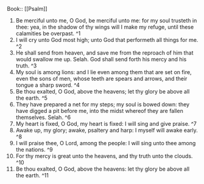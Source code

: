  Book:: [[Psalm]]
 1. Be merciful unto me, O God, be merciful unto me: for my soul trusteth in thee: yea, in the shadow of thy wings will I make my refuge, until these calamities be overpast. ^1
 2. I will cry unto God most high; unto God that performeth all things for me. ^2
 3. He shall send from heaven, and save me from the reproach of him that would swallow me up. Selah. God shall send forth his mercy and his truth. ^3
 4. My soul is among lions: and I lie even among them that are set on fire, even the sons of men, whose teeth are spears and arrows, and their tongue a sharp sword. ^4
 5. Be thou exalted, O God, above the heavens; let thy glory be above all the earth. ^5
 6. They have prepared a net for my steps; my soul is bowed down: they have digged a pit before me, into the midst whereof they are fallen themselves. Selah. ^6
 7. My heart is fixed, O God, my heart is fixed: I will sing and give praise. ^7
 8. Awake up, my glory; awake, psaltery and harp: I myself will awake early. ^8
 9. I will praise thee, O Lord, among the people: I will sing unto thee among the nations. ^9
 10. For thy mercy is great unto the heavens, and thy truth unto the clouds. ^10
 11. Be thou exalted, O God, above the heavens: let thy glory be above all the earth. ^11
